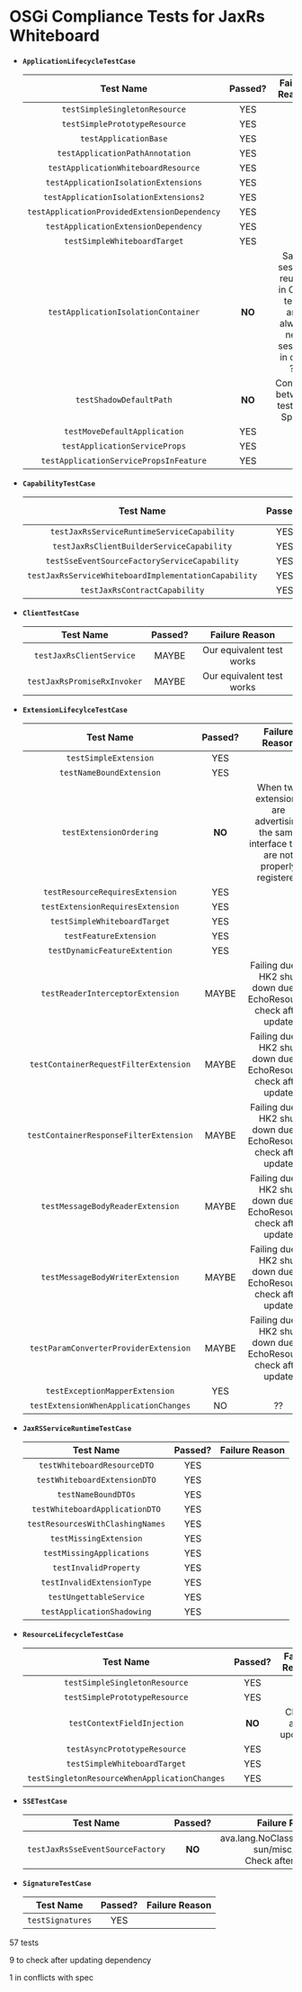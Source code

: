 # OSGi Compliance Tests for JaxRs Whiteboard

+ **`ApplicationLifecycleTestCase`**

  |                  Test Name                   | Passed? |                        Failure Reason                        |
  | :------------------------------------------: | :-----: | :----------------------------------------------------------: |
  |        `testSimpleSingletonResource`         |   YES   |                                                              |
  |        `testSimplePrototypeResource`         |   YES   |                                                              |
  |            `testApplicationBase`             |   YES   |                                                              |
  |       `testApplicationPathAnnotation`        |   YES   |                                                              |
  |     `testApplicationWhiteboardResource`      |   YES   |                                                              |
  |     `testApplicationIsolationExtensions`     |   YES   |                                                              |
  |    `testApplicationIsolationExtensions2`     |   YES   |                                                              |
  | `testApplicationProvidedExtensionDependency` |   YES   |                                                              |
  |     `testApplicationExtensionDependency`     |   YES   |                                                              |
  |         `testSimpleWhiteboardTarget`         |   YES   |                                                              |
  |     `testApplicationIsolationContainer`      | **NO**  | Same session reused in OSGi tests </br> and always new session in ours ?? |
  |           `testShadowDefaultPath`            | **NO**  |               Conflicts between test and Specs               |
  |         `testMoveDefaultApplication`         |   YES   |                                                              |
  |        `testApplicationServiceProps`         |   YES   |                                                              |
  |    `testApplicationServicePropsInFeature`    |   YES   |                                                              |



+ **`CapabilityTestCase`**

  |                      Test Name                       | Passed? | Failure Reason |
  | :--------------------------------------------------: | :-----: | :------------: |
  |      `testJaxRsServiceRuntimeServiceCapability`      |   YES   |                |
  |      `testJaxRsClientBuilderServiceCapability`       |   YES   |                |
  |     `testSseEventSourceFactoryServiceCapability`     |   YES   |                |
  | `testJaxRsServiceWhiteboardImplementationCapability` |   YES   |                |
  |            `testJaxRsContractCapability`             |   YES   |                |




+ **`ClientTestCase`**

  |          Test Name          | Passed? |      Failure Reason       |
  | :-------------------------: | :-----: | :-----------------------: |
  |  `testJaxRsClientService`   |  MAYBE  | Our equivalent test works |
  | `testJaxRsPromiseRxInvoker` |  MAYBE  | Our equivalent test works |

+ **`ExtensionLifecylceTestCase`**

  |               Test Name                | Passed? |                        Failure Reason                        |
  | :------------------------------------: | :-----: | :----------------------------------------------------------: |
  |         `testSimpleExtension`          |   YES   |                                                              |
  |        `testNameBoundExtension`        |   YES   |                                                              |
  |        `testExtensionOrdering`         | **NO**  | When two extensions are advertising the same </br> interface they are not properly registered |
  |    `testResourceRequiresExtension`     |   YES   |                                                              |
  |    `testExtensionRequiresExtension`    |   YES   |                                                              |
  |      `testSimpleWhiteboardTarget`      |   YES   |                                                              |
  |         `testFeatureExtension`         |   YES   |                                                              |
  |     `testDynamicFeatureExtention`      |   YES   |                                                              |
  |    `testReaderInterceptorExtension`    |  MAYBE  | Failing due to HK2 shut down due to EchoResource </br> check after update |
  | `testContainerRequestFilterExtension`  |  MAYBE  | Failing due to HK2 shut down due to EchoResource </br> check after update |
  | `testContainerResponseFilterExtension` |  MAYBE  | Failing due to HK2 shut down due to EchoResource </br> check after update |
  |    `testMessageBodyReaderExtension`    |  MAYBE  | Failing due to HK2 shut down due to EchoResource </br> check after update |
  |    `testMessageBodyWriterExtension`    |  MAYBE  | Failing due to HK2 shut down due to EchoResource </br> check after update |
  | `testParamConverterProviderExtension`  |  MAYBE  | Failing due to HK2 shut down due to EchoResource </br> check after update |
  |     `testExceptionMapperExtension`     |   YES   |                                                              |
  | `testExtensionWhenApplicationChanges`  |   NO    |                              ??                              |



+ **`JaxRSServiceRuntimeTestCase`**

  |            Test Name             | Passed? | Failure Reason |
  | :------------------------------: | :-----: | :------------: |
  |   `testWhiteboardResourceDTO`    |   YES   |                |
  |   `testWhiteboardExtensionDTO`   |   YES   |                |
  |       `testNameBoundDTOs`        |   YES   |                |
  |  `testWhiteboardApplicationDTO`  |   YES   |                |
  | `testResourcesWithClashingNames` |   YES   |                |
  |      `testMissingExtension`      |   YES   |                |
  |    `testMissingApplications`     |   YES   |                |
  |      `testInvalidProperty`       |   YES   |                |
  |    `testInvalidExtensionType`    |   YES   |                |
  |     `testUngettableService`      |   YES   |                |
  |    `testApplicationShadowing`    |   YES   |                |

  

+ **`ResourceLifecycleTestCase`**

  |                   Test Name                   | Passed? |    Failure Reason    |
  | :-------------------------------------------: | :-----: | :------------------: |
  |         `testSimpleSingletonResource`         |   YES   |                      |
  |         `testSimplePrototypeResource`         |   YES   |                      |
  |          `testContextFieldInjection`          | **NO**  | Check after updating |
  |         `testAsyncPrototypeResource`          |   YES   |                      |
  |         `testSimpleWhiteboardTarget`          |   YES   |                      |
  | `testSingletonResourceWhenApplicationChanges` |   YES   |                      |

  

  

+ **`SSETestCase`**

  |            Test Name             | Passed? |                        Failure Reason                        |
  | :------------------------------: | :-----: | :----------------------------------------------------------: |
  | `testJaxRsSseEventSourceFactory` | **NO**  | ava.lang.NoClassDefFoundError: sun/misc/Unsafe </br> Check after updating |

  

  

+ **`SignatureTestCase`**

  |    Test Name     | Passed? | Failure Reason |
  | :--------------: | :-----: | :------------: |
  | `testSignatures` |   YES   |                |

  

57 tests

9 to check after updating dependency

1 in conflicts with spec

